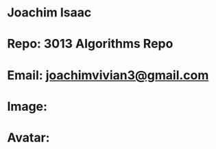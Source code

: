 # Joachim Isaac

# Repo: 3013 Algorithms Repo

# Email: joachimvivian3@gmail.com

# Image: 

# Avatar: 
